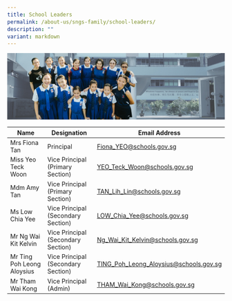 ```yaml
---
title: School Leaders
permalink: /about-us/sngs-family/school-leaders/
description: ""
variant: markdown
---
```

![](/images/01%20Banner%20Photos/subpage%2001%20about%20us.jpg)

| Name | Designation | Email Address |
| -------- | -------- | -------- |
| Mrs Fiona Tan     | Principal     | Fiona_YEO@schools.gov.sg     |
| Miss Yeo Teck Woon     | Vice Principal (Primary Section)     | YEO_Teck_Woon@schools.gov.sg     |
| Mdm Amy Tan     | Vice Principal (Primary Section)     | TAN_Lih_Lin@schools.gov.sg     |
| Ms Low Chia Yee   | Vice Principal (Secondary Section)     | LOW_Chia_Yee@schools.gov.sg     |
| Mr Ng Wai Kit Kelvin   | Vice Principal (Secondary Section)     | Ng_Wai_Kit_Kelvin@schools.gov.sg     |
| Mr Ting Poh Leong Aloysius    | Vice Principal (Secondary Section)     | TING_Poh_Leong_Aloysius@schools.gov.sg     |
| Mr Tham Wai Kong     | Vice Principal (Admin)     | THAM_Wai_Kong@schools.gov.sg     |